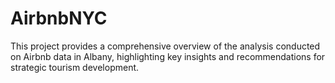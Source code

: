# AirbnbNYC
This project provides a comprehensive overview of the analysis conducted on Airbnb data in Albany, highlighting key insights and recommendations for strategic tourism development.

